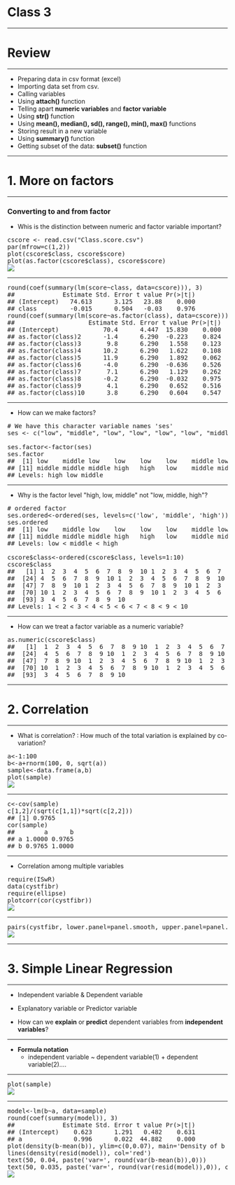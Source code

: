 


# Class 3 #

---

# Review #

---
* Preparing data in csv format (excel)
* Importing data set from csv.
* Calling variables
* Using **attach()** function
* Telling apart **numeric variables** and **factor variable**
* Using **str()** function
* Using **mean(), median(), sd(), range(), min(), max()** functions
* Storing result in a new variable
* Using **summary()** function
* Getting subset of the data: **subset()** function

---

# 1. More on factors #

---
### Converting to and from factor ###

* Whis is the distinction between numeric and factor variable important?

<pre class="knitr"><div class="source"><span class="symbol">cscore</span> <span class="assignement">&lt;-</span> <span class="functioncall">read.csv</span><span class="keyword">(</span><span class="string">"Class.score.csv"</span><span class="keyword">)</span>
<span class="functioncall">par</span><span class="keyword">(</span><span class="argument">mfrow</span><span class="argument">=</span><span class="functioncall">c</span><span class="keyword">(</span><span class="number">1</span><span class="keyword">,</span><span class="number">2</span><span class="keyword">)</span><span class="keyword">)</span>
<span class="functioncall">plot</span><span class="keyword">(</span><span class="symbol">cscore</span><span class="keyword">$</span><span class="symbol">class</span><span class="keyword">,</span> <span class="symbol">cscore</span><span class="keyword">$</span><span class="symbol">score</span><span class="keyword">)</span>
<span class="functioncall">plot</span><span class="keyword">(</span><span class="functioncall">as.factor</span><span class="keyword">(</span><span class="symbol">cscore</span><span class="keyword">$</span><span class="symbol">class</span><span class="keyword">)</span><span class="keyword">,</span> <span class="symbol">cscore</span><span class="keyword">$</span><span class="symbol">score</span><span class="keyword">)</span>
</div><img src="figure/unnamed-chunk-1.png" class="plot" />
</pre>


---
<pre class="knitr"><div class="source"><span class="functioncall">round</span><span class="keyword">(</span><span class="functioncall">coef</span><span class="keyword">(</span><span class="functioncall">summary</span><span class="keyword">(</span><span class="functioncall">lm</span><span class="keyword">(</span><span class="symbol">score</span><span class="keyword">~</span><span class="symbol">class</span><span class="keyword">,</span> <span class="argument">data</span><span class="argument">=</span><span class="symbol">cscore</span><span class="keyword">)</span><span class="keyword">)</span><span class="keyword">)</span><span class="keyword">,</span> <span class="number">3</span><span class="keyword">)</span>
</div><div class="output">##             Estimate Std. Error t value Pr(>|t|)
## (Intercept)   74.613      3.125   23.88    0.000
## class         -0.015      0.504   -0.03    0.976
</div><div class="source"><span class="functioncall">round</span><span class="keyword">(</span><span class="functioncall">coef</span><span class="keyword">(</span><span class="functioncall">summary</span><span class="keyword">(</span><span class="functioncall">lm</span><span class="keyword">(</span><span class="symbol">score</span><span class="keyword">~</span><span class="functioncall">as.factor</span><span class="keyword">(</span><span class="symbol">class</span><span class="keyword">)</span><span class="keyword">,</span> <span class="argument">data</span><span class="argument">=</span><span class="symbol">cscore</span><span class="keyword">)</span><span class="keyword">)</span><span class="keyword">)</span><span class="keyword">,</span> <span class="number">3</span><span class="keyword">)</span>
</div><div class="output">##                    Estimate Std. Error t value Pr(>|t|)
## (Intercept)            70.4      4.447  15.830    0.000
## as.factor(class)2      -1.4      6.290  -0.223    0.824
## as.factor(class)3       9.8      6.290   1.558    0.123
## as.factor(class)4      10.2      6.290   1.622    0.108
## as.factor(class)5      11.9      6.290   1.892    0.062
## as.factor(class)6      -4.0      6.290  -0.636    0.526
## as.factor(class)7       7.1      6.290   1.129    0.262
## as.factor(class)8      -0.2      6.290  -0.032    0.975
## as.factor(class)9       4.1      6.290   0.652    0.516
## as.factor(class)10      3.8      6.290   0.604    0.547
</div></pre>

---
* How can we make factors?

<pre class="knitr"><div class="source"><span class="comment"># We have this character variable names 'ses'</span>
<span class="symbol">ses</span> <span class="assignement">&lt;-</span> <span class="functioncall">c</span><span class="keyword">(</span><span class="string">"low"</span><span class="keyword">,</span> <span class="string">"middle"</span><span class="keyword">,</span> <span class="string">"low"</span><span class="keyword">,</span> <span class="string">"low"</span><span class="keyword">,</span> <span class="string">"low"</span><span class="keyword">,</span> <span class="string">"low"</span><span class="keyword">,</span> <span class="string">"middle"</span><span class="keyword">,</span> <span class="string">"low"</span><span class="keyword">,</span> <span class="string">"middle"</span><span class="keyword">,</span> <span class="string">"middle"</span><span class="keyword">,</span> <span class="string">"middle"</span><span class="keyword">,</span> <span class="string">"middle"</span><span class="keyword">,</span> <span class="string">"middle"</span><span class="keyword">,</span> <span class="string">"high"</span><span class="keyword">,</span> <span class="string">"high"</span><span class="keyword">,</span> <span class="string">"low"</span><span class="keyword">,</span> <span class="string">"middle"</span><span class="keyword">,</span> <span class="string">"middle"</span><span class="keyword">,</span> <span class="string">"low"</span><span class="keyword">,</span> <span class="string">"high"</span><span class="keyword">)</span>

<span class="symbol">ses.factor</span><span class="assignement">&lt;-</span><span class="functioncall">factor</span><span class="keyword">(</span><span class="symbol">ses</span><span class="keyword">)</span>
<span class="symbol">ses.factor</span>
</div><div class="output">##  [1] low    middle low    low    low    low    middle low    middle middle
## [11] middle middle middle high   high   low    middle middle low    high  
## Levels: high low middle
</div></pre>

---
* Why is the factor level "high, low, middle" not "low, middle, high"?

<pre class="knitr"><div class="source"><span class="comment"># ordered factor</span>
<span class="symbol">ses.ordered</span><span class="assignement">&lt;-</span><span class="functioncall">ordered</span><span class="keyword">(</span><span class="symbol">ses</span><span class="keyword">,</span> <span class="argument">levels</span><span class="argument">=</span><span class="functioncall">c</span><span class="keyword">(</span><span class="string">'low'</span><span class="keyword">,</span> <span class="string">'middle'</span><span class="keyword">,</span> <span class="string">'high'</span><span class="keyword">)</span><span class="keyword">)</span>
<span class="symbol">ses.ordered</span>
</div><div class="output">##  [1] low    middle low    low    low    low    middle low    middle middle
## [11] middle middle middle high   high   low    middle middle low    high  
## Levels: low < middle < high
</div><div class="source">
<span class="symbol">cscore</span><span class="keyword">$</span><span class="symbol">class</span><span class="assignement">&lt;-</span><span class="functioncall">ordered</span><span class="keyword">(</span><span class="symbol">cscore</span><span class="keyword">$</span><span class="symbol">class</span><span class="keyword">,</span> <span class="argument">levels</span><span class="argument">=</span><span class="number">1</span><span class="keyword">:</span><span class="number">10</span><span class="keyword">)</span>
<span class="symbol">cscore</span><span class="keyword">$</span><span class="symbol">class</span>
</div><div class="output">##   [1] 1  2  3  4  5  6  7  8  9  10 1  2  3  4  5  6  7  8  9  10 1  2  3 
##  [24] 4  5  6  7  8  9  10 1  2  3  4  5  6  7  8  9  10 1  2  3  4  5  6 
##  [47] 7  8  9  10 1  2  3  4  5  6  7  8  9  10 1  2  3  4  5  6  7  8  9 
##  [70] 10 1  2  3  4  5  6  7  8  9  10 1  2  3  4  5  6  7  8  9  10 1  2 
##  [93] 3  4  5  6  7  8  9  10
## Levels: 1 < 2 < 3 < 4 < 5 < 6 < 7 < 8 < 9 < 10
</div></pre>

---
* How can we treat a factor variable as a numeric variable?

<pre class="knitr"><div class="source"><span class="functioncall">as.numeric</span><span class="keyword">(</span><span class="symbol">cscore</span><span class="keyword">$</span><span class="symbol">class</span><span class="keyword">)</span>
</div><div class="output">##   [1]  1  2  3  4  5  6  7  8  9 10  1  2  3  4  5  6  7  8  9 10  1  2  3
##  [24]  4  5  6  7  8  9 10  1  2  3  4  5  6  7  8  9 10  1  2  3  4  5  6
##  [47]  7  8  9 10  1  2  3  4  5  6  7  8  9 10  1  2  3  4  5  6  7  8  9
##  [70] 10  1  2  3  4  5  6  7  8  9 10  1  2  3  4  5  6  7  8  9 10  1  2
##  [93]  3  4  5  6  7  8  9 10
</div></pre>

---

# 2. Correlation #

---
* What is correlation?
: How much of the total variation is explained by co-variation?

<pre class="knitr"><div class="source"><span class="symbol">a</span><span class="assignement">&lt;-</span><span class="number">1</span><span class="keyword">:</span><span class="number">100</span>
<span class="symbol">b</span><span class="assignement">&lt;-</span><span class="symbol">a</span><span class="keyword">+</span><span class="functioncall">rnorm</span><span class="keyword">(</span><span class="number">100</span><span class="keyword">,</span> <span class="number">0</span><span class="keyword">,</span> <span class="functioncall">sqrt</span><span class="keyword">(</span><span class="symbol">a</span><span class="keyword">)</span><span class="keyword">)</span>
<span class="symbol">sample</span><span class="assignement">&lt;-</span><span class="functioncall">data.frame</span><span class="keyword">(</span><span class="symbol">a</span><span class="keyword">,</span><span class="symbol">b</span><span class="keyword">)</span>
<span class="functioncall">plot</span><span class="keyword">(</span><span class="symbol">sample</span><span class="keyword">)</span>
</div><img src="figure/unnamed-chunk-6.png" class="plot" />
</pre>


---
<pre class="knitr"><div class="source"><span class="symbol">c</span><span class="assignement">&lt;-</span><span class="functioncall">cov</span><span class="keyword">(</span><span class="symbol">sample</span><span class="keyword">)</span>
<span class="symbol">c</span><span class="keyword">[</span><span class="number">1</span><span class="keyword">,</span><span class="number">2</span><span class="keyword">]</span><span class="keyword">/</span><span class="keyword">(</span><span class="functioncall">sqrt</span><span class="keyword">(</span><span class="symbol">c</span><span class="keyword">[</span><span class="number">1</span><span class="keyword">,</span><span class="number">1</span><span class="keyword">]</span><span class="keyword">)</span><span class="keyword">*</span><span class="functioncall">sqrt</span><span class="keyword">(</span><span class="symbol">c</span><span class="keyword">[</span><span class="number">2</span><span class="keyword">,</span><span class="number">2</span><span class="keyword">]</span><span class="keyword">)</span><span class="keyword">)</span>
</div><div class="output">## [1] 0.9765
</div><div class="source"><span class="functioncall">cor</span><span class="keyword">(</span><span class="symbol">sample</span><span class="keyword">)</span>
</div><div class="output">##        a      b
## a 1.0000 0.9765
## b 0.9765 1.0000
</div></pre>


---


* Correlation among multiple variables

<pre class="knitr"><div class="source"><span class="functioncall">require</span><span class="keyword">(</span><span class="symbol">ISwR</span><span class="keyword">)</span>
<span class="functioncall">data</span><span class="keyword">(</span><span class="symbol">cystfibr</span><span class="keyword">)</span>
<span class="functioncall">require</span><span class="keyword">(</span><span class="symbol">ellipse</span><span class="keyword">)</span>
<span class="functioncall">plotcorr</span><span class="keyword">(</span><span class="functioncall">cor</span><span class="keyword">(</span><span class="symbol">cystfibr</span><span class="keyword">)</span><span class="keyword">)</span>
</div><img src="figure/unnamed-chunk-9.png" class="plot" />
</pre>

---
<pre class="knitr"><div class="source"><span class="functioncall">pairs</span><span class="keyword">(</span><span class="symbol">cystfibr</span><span class="keyword">,</span> <span class="argument">lower.panel</span><span class="argument">=</span><span class="symbol">panel.smooth</span><span class="keyword">,</span> <span class="argument">upper.panel</span><span class="argument">=</span><span class="symbol">panel.cor</span><span class="keyword">)</span>
</div><img src="figure/unnamed-chunk-10.png" class="plot" />
</pre>

---

# 3. Simple Linear Regression #

---
* Independent variable & Dependent variable
* Explanatory variable or Predictor variable

* How can we **explain** or **predict** dependent variables from **independent variables**?
---
* **Formula notation**
  * independent variable ~ dependent variable(1) + dependent variable(2)....
---
<pre class="knitr"><div class="source"><span class="functioncall">plot</span><span class="keyword">(</span><span class="symbol">sample</span><span class="keyword">)</span>
</div><img src="figure/unnamed-chunk-11.png" class="plot" />
</pre>

---
<pre class="knitr"><div class="source"><span class="symbol">model</span><span class="assignement">&lt;-</span><span class="functioncall">lm</span><span class="keyword">(</span><span class="symbol">b</span><span class="keyword">~</span><span class="symbol">a</span><span class="keyword">,</span> <span class="argument">data</span><span class="argument">=</span><span class="symbol">sample</span><span class="keyword">)</span>
<span class="functioncall">round</span><span class="keyword">(</span><span class="functioncall">coef</span><span class="keyword">(</span><span class="functioncall">summary</span><span class="keyword">(</span><span class="symbol">model</span><span class="keyword">)</span><span class="keyword">)</span><span class="keyword">,</span> <span class="number">3</span><span class="keyword">)</span>
</div><div class="output">##             Estimate Std. Error t value Pr(>|t|)
## (Intercept)    0.623      1.291   0.482    0.631
## a              0.996      0.022  44.882    0.000
</div><div class="source"><span class="functioncall">plot</span><span class="keyword">(</span><span class="functioncall">density</span><span class="keyword">(</span><span class="symbol">b</span><span class="keyword">-</span><span class="functioncall">mean</span><span class="keyword">(</span><span class="symbol">b</span><span class="keyword">)</span><span class="keyword">)</span><span class="keyword">,</span> <span class="argument">ylim</span><span class="argument">=</span><span class="functioncall">c</span><span class="keyword">(</span><span class="number">0</span><span class="keyword">,</span><span class="number">0.07</span><span class="keyword">)</span><span class="keyword">,</span> <span class="argument">main</span><span class="argument">=</span><span class="string">'Density of b and residuals'</span><span class="keyword">)</span>
<span class="functioncall">lines</span><span class="keyword">(</span><span class="functioncall">density</span><span class="keyword">(</span><span class="functioncall">resid</span><span class="keyword">(</span><span class="symbol">model</span><span class="keyword">)</span><span class="keyword">)</span><span class="keyword">,</span> <span class="argument">col</span><span class="argument">=</span><span class="string">'red'</span><span class="keyword">)</span>
<span class="functioncall">text</span><span class="keyword">(</span><span class="number">50</span><span class="keyword">,</span> <span class="number">0.04</span><span class="keyword">,</span> <span class="functioncall">paste</span><span class="keyword">(</span><span class="string">'var='</span><span class="keyword">,</span> <span class="functioncall">round</span><span class="keyword">(</span><span class="functioncall">var</span><span class="keyword">(</span><span class="symbol">b</span><span class="keyword">-</span><span class="functioncall">mean</span><span class="keyword">(</span><span class="symbol">b</span><span class="keyword">)</span><span class="keyword">)</span><span class="keyword">,</span><span class="number">0</span><span class="keyword">)</span><span class="keyword">)</span><span class="keyword">)</span>
<span class="functioncall">text</span><span class="keyword">(</span><span class="number">50</span><span class="keyword">,</span> <span class="number">0.035</span><span class="keyword">,</span> <span class="functioncall">paste</span><span class="keyword">(</span><span class="string">'var='</span><span class="keyword">,</span> <span class="functioncall">round</span><span class="keyword">(</span><span class="functioncall">var</span><span class="keyword">(</span><span class="functioncall">resid</span><span class="keyword">(</span><span class="symbol">model</span><span class="keyword">)</span><span class="keyword">)</span><span class="keyword">,</span><span class="number">0</span><span class="keyword">)</span><span class="keyword">)</span><span class="keyword">,</span> <span class="argument">col</span><span class="argument">=</span><span class="string">'red'</span><span class="keyword">)</span>
</div><img src="figure/unnamed-chunk-12.png" class="plot" />
</pre>

